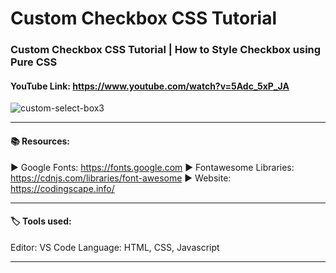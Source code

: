 # Custom Checkbox CSS Tutorial
### Custom Checkbox CSS Tutorial | How to Style Checkbox using Pure CSS

#### YouTube Link: https://www.youtube.com/watch?v=5Adc_5xP_JA
![custom-select-box3](https://user-images.githubusercontent.com/98970815/194723703-0c63781f-b8d7-4fed-9441-2828e7821f5c.png)


------------------------------------------------------------------------

#### 📚 Resources:
▶️ Google Fonts: https://fonts.google.com
▶️ Fontawesome Libraries: https://cdnjs.com/libraries/font-awesome
▶️ Website: https://codingscape.info/



----------------------------------------------------------------------------
#### 🏷️ Tools used:

Editor: VS Code
Language: HTML, CSS, Javascript

----------------------------------------------------------------------------
